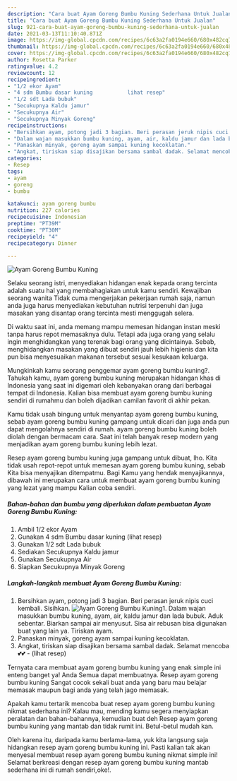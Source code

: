 ```yaml
---
description: "Cara buat Ayam Goreng Bumbu Kuning Sederhana Untuk Jualan"
title: "Cara buat Ayam Goreng Bumbu Kuning Sederhana Untuk Jualan"
slug: 921-cara-buat-ayam-goreng-bumbu-kuning-sederhana-untuk-jualan
date: 2021-03-13T11:10:40.871Z
image: https://img-global.cpcdn.com/recipes/6c63a2fa0194e660/680x482cq70/ayam-goreng-bumbu-kuning-foto-resep-utama.jpg
thumbnail: https://img-global.cpcdn.com/recipes/6c63a2fa0194e660/680x482cq70/ayam-goreng-bumbu-kuning-foto-resep-utama.jpg
cover: https://img-global.cpcdn.com/recipes/6c63a2fa0194e660/680x482cq70/ayam-goreng-bumbu-kuning-foto-resep-utama.jpg
author: Rosetta Parker
ratingvalue: 4.2
reviewcount: 12
recipeingredient:
- "1/2 ekor Ayam"
- "4 sdm Bumbu dasar kuning           lihat resep"
- "1/2 sdt Lada bubuk"
- "Secukupnya Kaldu jamur"
- "Secukupnya Air"
- "Secukupnya Minyak Goreng"
recipeinstructions:
- "Bersihkan ayam, potong jadi 3 bagian. Beri perasan jeruk nipis cuci kembali. Sisihkan."
- "Dalam wajan masukkan bumbu kuning, ayam, air, kaldu jamur dan lada bubuk. Aduk sebentar. Biarkan sampai air menyusut. Sisa air rebusan bisa digunakan buat yang lain ya. Tiriskan ayam."
- "Panaskan minyak, goreng ayam sampai kuning kecoklatan."
- "Angkat, tiriskan siap disajikan bersama sambal dadak. Selamat mencoba💕💕           (lihat resep)"
categories:
- Resep
tags:
- ayam
- goreng
- bumbu

katakunci: ayam goreng bumbu 
nutrition: 227 calories
recipecuisine: Indonesian
preptime: "PT39M"
cooktime: "PT30M"
recipeyield: "4"
recipecategory: Dinner

---
```



![Ayam Goreng Bumbu Kuning](https://img-global.cpcdn.com/recipes/6c63a2fa0194e660/680x482cq70/ayam-goreng-bumbu-kuning-foto-resep-utama.jpg)

Selaku seorang istri, menyediakan hidangan enak kepada orang tercinta adalah suatu hal yang membahagiakan untuk kamu sendiri. Kewajiban seorang  wanita Tidak cuma mengerjakan pekerjaan rumah saja, namun anda juga harus menyediakan kebutuhan nutrisi terpenuhi dan juga masakan yang disantap orang tercinta mesti menggugah selera.

Di waktu  saat ini, anda memang mampu memesan hidangan instan meski tanpa harus repot memasaknya dulu. Tetapi ada juga orang yang selalu ingin menghidangkan yang terenak bagi orang yang dicintainya. Sebab, menghidangkan masakan yang dibuat sendiri jauh lebih higienis dan kita pun bisa menyesuaikan makanan tersebut sesuai kesukaan keluarga. 



Mungkinkah kamu seorang penggemar ayam goreng bumbu kuning?. Tahukah kamu, ayam goreng bumbu kuning merupakan hidangan khas di Indonesia yang saat ini digemari oleh kebanyakan orang dari berbagai tempat di Indonesia. Kalian bisa membuat ayam goreng bumbu kuning sendiri di rumahmu dan boleh dijadikan camilan favorit di akhir pekan.

Kamu tidak usah bingung untuk menyantap ayam goreng bumbu kuning, sebab ayam goreng bumbu kuning gampang untuk dicari dan juga anda pun dapat mengolahnya sendiri di rumah. ayam goreng bumbu kuning boleh diolah dengan bermacam cara. Saat ini telah banyak resep modern yang menjadikan ayam goreng bumbu kuning lebih lezat.

Resep ayam goreng bumbu kuning juga gampang untuk dibuat, lho. Kita tidak usah repot-repot untuk memesan ayam goreng bumbu kuning, sebab Kita bisa menyajikan ditempatmu. Bagi Kamu yang hendak menyajikannya, dibawah ini merupakan cara untuk membuat ayam goreng bumbu kuning yang lezat yang mampu Kalian coba sendiri.

<!--inarticleads1-->

##### Bahan-bahan dan bumbu yang diperlukan dalam pembuatan Ayam Goreng Bumbu Kuning:

1. Ambil 1/2 ekor Ayam
1. Gunakan 4 sdm Bumbu dasar kuning           (lihat resep)
1. Gunakan 1/2 sdt Lada bubuk
1. Sediakan Secukupnya Kaldu jamur
1. Gunakan Secukupnya Air
1. Siapkan Secukupnya Minyak Goreng




<!--inarticleads2-->

##### Langkah-langkah membuat Ayam Goreng Bumbu Kuning:

1. Bersihkan ayam, potong jadi 3 bagian. Beri perasan jeruk nipis cuci kembali. Sisihkan.
<img src="https://img-global.cpcdn.com/steps/f54ad2de499e2298/160x128cq70/ayam-goreng-bumbu-kuning-langkah-memasak-1-foto.jpg" alt="Ayam Goreng Bumbu Kuning">1. Dalam wajan masukkan bumbu kuning, ayam, air, kaldu jamur dan lada bubuk. Aduk sebentar. Biarkan sampai air menyusut. Sisa air rebusan bisa digunakan buat yang lain ya. Tiriskan ayam.
1. Panaskan minyak, goreng ayam sampai kuning kecoklatan.
1. Angkat, tiriskan siap disajikan bersama sambal dadak. Selamat mencoba💕💕 -           (lihat resep)




Ternyata cara membuat ayam goreng bumbu kuning yang enak simple ini enteng banget ya! Anda Semua dapat membuatnya. Resep ayam goreng bumbu kuning Sangat cocok sekali buat anda yang baru mau belajar memasak maupun bagi anda yang telah jago memasak.

Apakah kamu tertarik mencoba buat resep ayam goreng bumbu kuning nikmat sederhana ini? Kalau mau, mending kamu segera menyiapkan peralatan dan bahan-bahannya, kemudian buat deh Resep ayam goreng bumbu kuning yang mantab dan tidak rumit ini. Betul-betul mudah kan. 

Oleh karena itu, daripada kamu berlama-lama, yuk kita langsung saja hidangkan resep ayam goreng bumbu kuning ini. Pasti kalian tak akan menyesal membuat resep ayam goreng bumbu kuning nikmat simple ini! Selamat berkreasi dengan resep ayam goreng bumbu kuning mantab sederhana ini di rumah sendiri,oke!.

